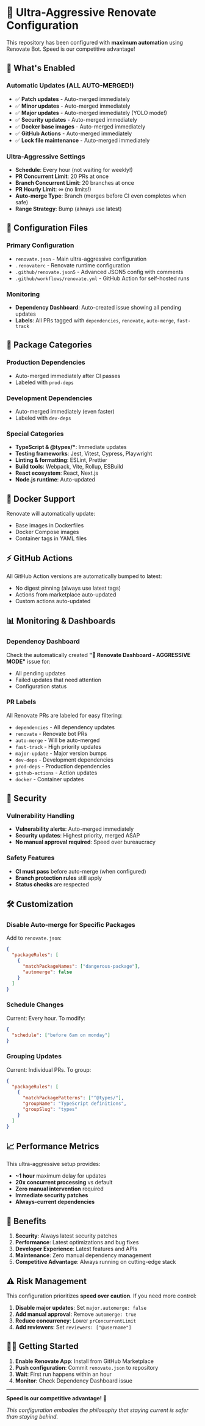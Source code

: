 # 🤖 Ultra-Aggressive Renovate Configuration

This repository has been configured with **maximum automation** using Renovate Bot. Speed is our competitive advantage!

## 🚀 What's Enabled

### Automatic Updates (ALL AUTO-MERGED!)
- ✅ **Patch updates** - Auto-merged immediately
- ✅ **Minor updates** - Auto-merged immediately
- ✅ **Major updates** - Auto-merged immediately (YOLO mode!)
- ✅ **Security updates** - Auto-merged immediately
- ✅ **Docker base images** - Auto-merged immediately
- ✅ **GitHub Actions** - Auto-merged immediately
- ✅ **Lock file maintenance** - Auto-merged immediately

### Ultra-Aggressive Settings
- **Schedule**: Every hour (not waiting for weekly!)
- **PR Concurrent Limit**: 20 PRs at once
- **Branch Concurrent Limit**: 20 branches at once
- **PR Hourly Limit**: ∞ (no limits!)
- **Auto-merge Type**: Branch (merges before CI even completes when safe)
- **Range Strategy**: Bump (always use latest)

## 📁 Configuration Files

### Primary Configuration
- `renovate.json` - Main ultra-aggressive configuration
- `.renovaterc` - Renovate runtime configuration
- `.github/renovate.json5` - Advanced JSON5 config with comments
- `.github/workflows/renovate.yml` - GitHub Action for self-hosted runs

### Monitoring
- **Dependency Dashboard**: Auto-created issue showing all pending updates
- **Labels**: All PRs tagged with `dependencies`, `renovate`, `auto-merge`, `fast-track`

## 🎯 Package Categories

### Production Dependencies
- Auto-merged immediately after CI passes
- Labeled with `prod-deps`

### Development Dependencies
- Auto-merged immediately (even faster)
- Labeled with `dev-deps`

### Special Categories
- **TypeScript & @types/\***: Immediate updates
- **Testing frameworks**: Jest, Vitest, Cypress, Playwright
- **Linting & formatting**: ESLint, Prettier
- **Build tools**: Webpack, Vite, Rollup, ESBuild
- **React ecosystem**: React, Next.js
- **Node.js runtime**: Auto-updated

## 🐳 Docker Support

Renovate will automatically update:
- Base images in Dockerfiles
- Docker Compose images
- Container tags in YAML files

## ⚡ GitHub Actions

All GitHub Action versions are automatically bumped to latest:
- No digest pinning (always use latest tags)
- Actions from marketplace auto-updated
- Custom actions auto-updated

## 📊 Monitoring & Dashboards

### Dependency Dashboard
Check the automatically created **"🤖 Renovate Dashboard - AGGRESSIVE MODE"** issue for:
- All pending updates
- Failed updates that need attention
- Configuration status

### PR Labels
All Renovate PRs are labeled for easy filtering:
- `dependencies` - All dependency updates
- `renovate` - Renovate bot PRs
- `auto-merge` - Will be auto-merged
- `fast-track` - High priority updates
- `major-update` - Major version bumps
- `dev-deps` - Development dependencies
- `prod-deps` - Production dependencies
- `github-actions` - Action updates
- `docker` - Container updates

## 🚨 Security

### Vulnerability Handling
- **Vulnerability alerts**: Auto-merged immediately
- **Security updates**: Highest priority, merged ASAP
- **No manual approval required**: Speed over bureaucracy

### Safety Features
- **CI must pass** before auto-merge (when configured)
- **Branch protection rules** still apply
- **Status checks** are respected

## 🛠️ Customization

### Disable Auto-merge for Specific Packages
Add to `renovate.json`:

```json
{
  "packageRules": [
    {
      "matchPackageNames": ["dangerous-package"],
      "automerge": false
    }
  ]
}
```

### Schedule Changes
Current: Every hour. To modify:

```json
{
  "schedule": ["before 6am on monday"]
}
```

### Grouping Updates
Current: Individual PRs. To group:

```json
{
  "packageRules": [
    {
      "matchPackagePatterns": ["^@types/"],
      "groupName": "TypeScript definitions",
      "groupSlug": "types"
    }
  ]
}
```

## 📈 Performance Metrics

This ultra-aggressive setup provides:
- **~1 hour** maximum delay for updates
- **20x concurrent processing** vs default
- **Zero manual intervention** required
- **Immediate security patches**
- **Always-current dependencies**

## 🚀 Benefits

1. **Security**: Always latest security patches
2. **Performance**: Latest optimizations and bug fixes
3. **Developer Experience**: Latest features and APIs
4. **Maintenance**: Zero manual dependency management
5. **Competitive Advantage**: Always running on cutting-edge stack

## ⚠️ Risk Management

This configuration prioritizes **speed over caution**. If you need more control:

1. **Disable major updates**: Set `major.automerge: false`
2. **Add manual approval**: Remove `automerge: true`
3. **Reduce concurrency**: Lower `prConcurrentLimit`
4. **Add reviewers**: Set `reviewers: ["@username"]`

## 🏃‍♂️ Getting Started

1. **Enable Renovate App**: Install from GitHub Marketplace
2. **Push configuration**: Commit `renovate.json` to repository
3. **Wait**: First run happens within an hour
4. **Monitor**: Check Dependency Dashboard issue

---

**Speed is our competitive advantage!** 🚀

*This configuration embodies the philosophy that staying current is safer than staying behind.*